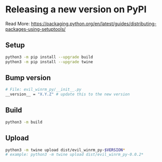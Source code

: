 # Releasing a new version on PyPI

Read More: https://packaging.python.org/en/latest/guides/distributing-packages-using-setuptools/

## Setup

```bash
python3 -m pip install --upgrade build
python3 -m pip install --upgrade twine
```

## Bump version

```bash
# File: evil_winrm_py/__init__.py
__version__ = "X.Y.Z" # update this to the new version
```

## Build

```bash
python3 -m build
```

## Upload

```bash
python3 -m twine upload dist/evil_winrm_py-$VERSION*
# example: python3 -m twine upload dist/evil_winrm_py-0.0.2*
```

